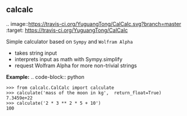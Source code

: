 calcalc
-------
.. image::https://travis-ci.org/YuguangTong/CalCalc.svg?branch=master
    :target: https://travis-ci.org/YuguangTong/CalCalc

Simple calculator based on `Sympy` and `Wolfram Alpha`
- takes string input
- interprets input as math with Sympy.simplify
- request Wolfram Alpha for more non-trivial strings

**Example:**
.. code-block:: python

    >>> from calcalc.CalCalc import calculate
    >>> calculate('mass of the moon in kg',  return_float=True)
    7.3459e+22
    >>> calculate('2 * 3 ** 2 * 5 + 10')
    100
